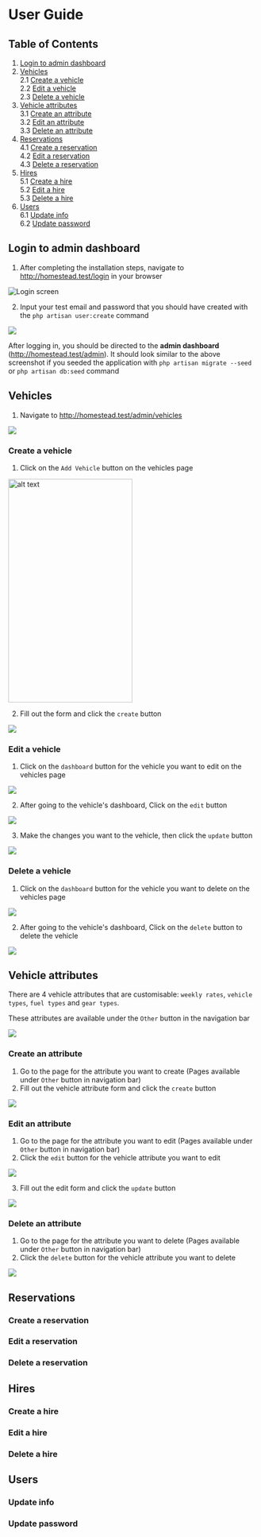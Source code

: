 # User Guide

## Table of Contents
1. [Login to admin dashboard](#Login-to-admin-dashboard)
2. [Vehicles](#Vehicle)   
  2.1 [Create a vehicle](#Create-a-vehicle)  
  2.2 [Edit a vehicle](#Edit-a-vehicle)  
  2.3 [Delete a vehicle](#Delete-a-vehicle)   
3. [Vehicle attributes](#Vehicle-attributes)  
  3.1 [Create an attribute](#Create-an-attribute)  
  3.2 [Edit an attribute](#Edit-an-attribute)  
  3.3 [Delete an attribute](#Delete-an-attribute)   
4. [Reservations](#Reservations)  
  4.1 [Create a reservation](#Create-a-reservation)  
  4.2 [Edit a reservation](#Edit-a-reservation)  
  4.3 [Delete a reservation](#Delete-a-reservation)
5. [Hires](#Hires)  
  5.1 [Create a hire](#Create-a-hire)  
  5.2 [Edit a hire](#Edit-a-hire)  
  5.3 [Delete a hire](#Delete-a-hire)     
6. [Users](#Users)  
  6.1 [Update info](#Update-info)  
  6.2 [Update password](#Update-password)  



## Login to admin dashboard
1. After completing the installation steps, navigate to http://homestead.test/login in your browser

![Login screen](login-screen.png)

2. Input your test email and password that you should have created with the `php artisan user:create` command

![](admin-dashboard.png)

After logging in, you should be directed to the **admin dashboard** (http://homestead.test/admin). It should look similar to the above screenshot if you seeded the application with `php artisan migrate --seed` or `php artisan db:seed` command  


## Vehicles

1. Navigate to http://homestead.test/admin/vehicles

![](vehicles-dashboard.png)

### Create a vehicle

1. Click on the `Add Vehicle` button on the vehicles page

<img src="add-vehicle-btn.png" alt="alt text" width="250" height="450">

2. Fill out the form and click the `create` button

![](add-vehicle-form.png)

### Edit a vehicle

1. Click on the `dashboard` button for the vehicle you want to edit on the vehicles page

![](vehicle-dashboard-btn.png)

2. After going to the vehicle's dashboard, Click on the `edit` button

![](vehicle-edit-btn.png)

3. Make the changes you want to the vehicle, then click the `update` button

![](edit-vehicle-form.png)

### Delete a vehicle

1. Click on the `dashboard` button for the vehicle you want to delete on the vehicles page

![](vehicle-dashboard-btn.png)

2. After going to the vehicle's dashboard, Click on the `delete` button to delete the vehicle

![](vehicle-delete-btn.png)

## Vehicle attributes

There are 4 vehicle attributes that are customisable: `weekly rates`, `vehicle types`, `fuel types` and `gear types`.

These attributes are available under the `Other` button in the navigation bar

![](vehicle-attributes-btn.png)

### Create an attribute

1. Go to the page for the attribute you want to create (Pages available under `Other` button in navigation bar)
2. Fill out the vehicle attribute form and click the `create` button

![](add-attribute-form.png)

### Edit an attribute

1. Go to the page for the attribute you want to edit (Pages available under `Other` button in navigation bar)
2. Click the `edit` button for the vehicle attribute you want to edit

![](attribute-edit-btn.png)

3. Fill out the edit form and click the `update` button

![](edit-attribute-form.png)

### Delete an attribute

1. Go to the page for the attribute you want to delete (Pages available under `Other` button in navigation bar)
2. Click the `delete` button for the vehicle attribute you want to delete

![](attribute-delete-btn.png)


## Reservations

### Create a reservation

### Edit a reservation

### Delete a reservation


## Hires

### Create a hire

### Edit a hire

### Delete a hire


## Users

### Update info

### Update password